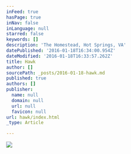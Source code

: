 ```yaml
---
inFeed: true
hasPage: true
inNav: false
inLanguage: null
starred: false
keywords: []
description: 'The Homestead, Hot Springs, VA'
datePublished: '2016-01-18T16:34:00.954Z'
dateModified: '2016-01-18T16:33:57.262Z'
title: Hawk
author: []
sourcePath: _posts/2016-01-18-hawk.md
published: true
authors: []
publisher:
  name: null
  domain: null
  url: null
  favicon: null
url: hawk/index.html
_type: Article

---
```

![](https://the-grid-user-content.s3-us-west-2.amazonaws.com/b8e63679-6e65-4e4e-84b2-5376434f5a00.jpg)